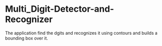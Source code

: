 # Multi_Digit-Detector-and-Recognizer
The application find the dgits and recognizes it using contours and builds a bounding box over it.

